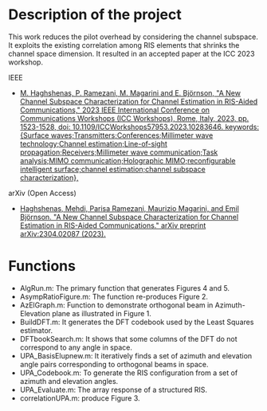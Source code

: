 # Description of the project
This work reduces the pilot overhead by considering the channel subspace. It exploits the existing correlation among RIS elements that shrinks the channel space dimension. It resulted in an accepted paper at the ICC 2023 workshop. 

IEEE
- [M. Haghshenas, P. Ramezani, M. Magarini and E. Björnson, "A New Channel Subspace Characterization for Channel Estimation in RIS-Aided Communications," 2023 IEEE International Conference on Communications Workshops (ICC Workshops), Rome, Italy, 2023, pp. 1523-1528, doi: 10.1109/ICCWorkshops57953.2023.10283646. keywords: {Surface waves;Transmitters;Conferences;Millimeter wave technology;Channel estimation;Line-of-sight propagation;Receivers;Millimeter wave communication;Task analysis;MIMO communication;Holographic MIMO;reconfigurable intelligent surface;channel estimation;channel subspace characterization},](https://doi.org/10.1109/ICCWorkshops57953.2023.10283646)

arXiv (Open Access)
- [Haghshenas, Mehdi, Parisa Ramezani, Maurizio Magarini, and Emil Björnson. "A New Channel Subspace Characterization for Channel Estimation in RIS-Aided Communications." arXiv preprint arXiv:2304.02087 (2023).](https://doi.org/10.48550/arXiv.2304.02087)

# Functions
- AlgRun.m: The primary function that generates Figures 4 and 5.
- AsympRatioFigure.m: The function re-produces Figure 2.
- AzElGraph.m: Function to demonstrate orthogonal beam in Azimuth-Elevation plane as illustrated in Figure 1.
- BuildDFT.m: It generates the DFT codebook used by the Least Squares estimator.
- DFTbookSearch.m: It shows that some columns of the DFT do not correspond to any angle in space.
- UPA_BasisElupnew.m: It iteratively finds a set of azimuth and elevation angle pairs corresponding to orthogonal beams in space.
- UPA_Codebook.m: To generate the RIS configuration from a set of azimuth and elevation angles.
- UPA_Evaluate.m: The array response of a structured RIS.
- correlationUPA.m: produce Figure 3.
  
